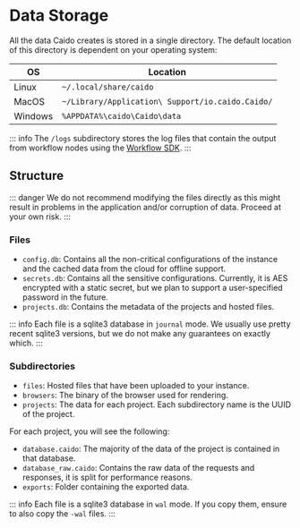 # Data Storage

All the data Caido creates is stored in a single directory. The default location of this directory is dependent on your operating system:

| OS      | Location                                         |
| ------- | ------------------------------------------------ |
| Linux   | `~/.local/share/caido`                           |
| MacOS   | `~/Library/Application\ Support/io.caido.Caido/` |
| Windows | `%APPDATA%\caido\Caido\data`                     |

::: info
The `/logs` subdirectory stores the log files that contain the output from workflow nodes using the [Workflow SDK](https://developer.caido.io/reference/sdks/workflow/).
:::

## Structure

::: danger
We do not recommend modifying the files directly as this might result in problems in the application and/or corruption of data. Proceed at your own risk.
:::

### Files

- `config.db`: Contains all the non-critical configurations of the instance and the cached data from the cloud for offline support.
- `secrets.db`: Contains all the sensitive configurations. Currently, it is AES encrypted with a static secret, but we plan to support a user-specified password in the future.
- `projects.db`: Contains the metadata of the projects and hosted files.

::: info
Each file is a sqlite3 database in `journal` mode. We usually use pretty recent sqlite3 versions, but we do not make any guarantees on exactly which.
:::

### Subdirectories

- `files`: Hosted files that have been uploaded to your instance.
- `browsers`: The binary of the browser used for rendering.
- `projects`: The data for each project. Each subdirectory name is the UUID of the project.

For each project, you will see the following:

- `database.caido`: The majority of the data of the project is contained in that database.
- `database_raw.caido`: Contains the raw data of the requests and responses, it is split for performance reasons.
- `exports`: Folder containing the exported data.

::: info
Each file is a sqlite3 database in `wal` mode. If you copy them, ensure to also copy the `-wal` files.
:::
